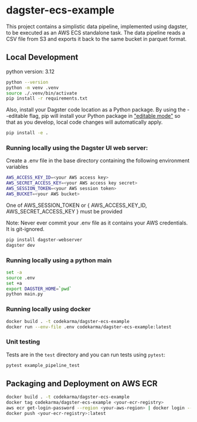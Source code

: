 # dagster-ecs-example

This project contains a simplistic data pipeline, implemented using dagster, to be executed as an AWS ECS standalone task. The data pipeline reads a CSV file from S3 and exports it back to the same bucket in parquet format.

## Local Development

python version: 3.12

```bash
python --version
python -m venv .venv
source ./.venv/bin/activate
pip install -r requirements.txt
```

Also, install your Dagster code location as a Python package. By using the --editable flag, pip will install your Python package in ["editable mode"](https://pip.pypa.io/en/latest/topics/local-project-installs/#editable-installs) so that as you develop, local code changes will automatically apply.

```bash
pip install -e .
```

### Running locally using the Dagster UI web server:

Create a .env file in the base directory containing the following environment variables
```bash
AWS_ACCESS_KEY_ID=<your AWS access key>
AWS_SECRET_ACCESS_KEY=<your AWS access key secret>
AWS_SESSION_TOKEN=<your AWS session token>
AWS_BUCKET=<your AWS bucket>
```
One of AWS_SESSION_TOKEN or { AWS_ACCESS_KEY_ID, AWS_SECRET_ACCESS_KEY } must be provided

Note: Never ever commit your .env file as it contains your AWS credentials. It is git-ignored.

```bash
pip install dagster-webserver
dagster dev
```

### Running locally using a python main

```bash
set -a            
source .env
set +a
export DAGSTER_HOME=`pwd`
python main.py
```

### Running locally using docker

```bash
docker build . -t codekarma/dagster-ecs-example
docker run --env-file .env codekarma/dagster-ecs-example:latest
```

### Unit testing

Tests are in the `test` directory and you can run tests using `pytest`:

```bash
pytest example_pipeline_test
```

## Packaging and Deployment on AWS ECR

```bash
docker build . -t codekarma/dagster-ecs-example
docker tag codekarma/dagster-ecs-example <your-ecr-registry>
aws ecr get-login-password --region <your-aws-region> | docker login --username AWS --password-stdin <your-ecr-registry>
docker push <your-ecr-registry>:latest
```

